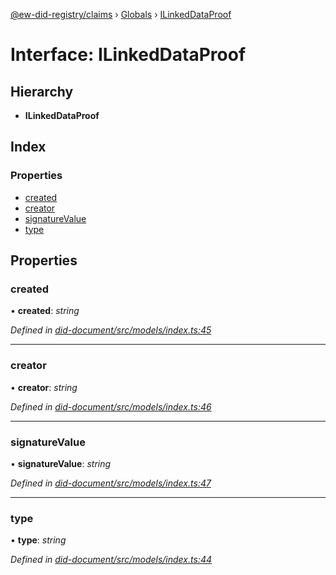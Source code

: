 [@ew-did-registry/claims](../README.md) › [Globals](../globals.md) › [ILinkedDataProof](ilinkeddataproof.md)

# Interface: ILinkedDataProof

## Hierarchy

* **ILinkedDataProof**

## Index

### Properties

* [created](ilinkeddataproof.md#created)
* [creator](ilinkeddataproof.md#creator)
* [signatureValue](ilinkeddataproof.md#signaturevalue)
* [type](ilinkeddataproof.md#type)

## Properties

###  created

• **created**: *string*

*Defined in [did-document/src/models/index.ts:45](https://github.com/energywebfoundation/ew-did-registry/blob/79c6f03/packages/did-document/src/models/index.ts#L45)*

___

###  creator

• **creator**: *string*

*Defined in [did-document/src/models/index.ts:46](https://github.com/energywebfoundation/ew-did-registry/blob/79c6f03/packages/did-document/src/models/index.ts#L46)*

___

###  signatureValue

• **signatureValue**: *string*

*Defined in [did-document/src/models/index.ts:47](https://github.com/energywebfoundation/ew-did-registry/blob/79c6f03/packages/did-document/src/models/index.ts#L47)*

___

###  type

• **type**: *string*

*Defined in [did-document/src/models/index.ts:44](https://github.com/energywebfoundation/ew-did-registry/blob/79c6f03/packages/did-document/src/models/index.ts#L44)*
